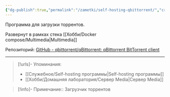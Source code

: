 ```yaml
---
{"dg-publish":true,"permalink":"/zametki/self-hosting-qbittorrent/","created":"2024-09-02 01:31","updated":"2024-10-01T20:34:25+03:00"}
---
```


Программа для загрузки торрентов.

Развернут в рамках стека [[Хобби/Docker compose/Multimedia\|Multimedia]]

Репозиторий: [GitHub - qbittorrent/qBittorrent: qBittorrent BitTorrent client](https://github.com/qbittorrent/qBittorrent)

---
> [!urls]- Упоминания:
> - [[Служебное/Self-hosting программы\|Self-hosting программы]]
> - [[Хобби/Домашняя лаборатория/Сервер Media\|Сервер Media]]

> [!info]-
> Примечание:: Загрузчик торрентов
